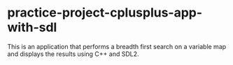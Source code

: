 # practice-project-cplusplus-app-with-sdl

This is an application that performs a breadth first search on a variable map and displays the results using C++ and SDL2.
